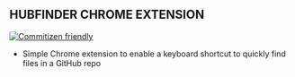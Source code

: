 ## HUBFINDER CHROME EXTENSION

[![Commitizen friendly](https://img.shields.io/badge/commitizen-friendly-brightgreen.svg)](http://commitizen.github.io/cz-cli/)

- Simple Chrome extension to enable a keyboard shortcut to quickly find files in a GitHub repo